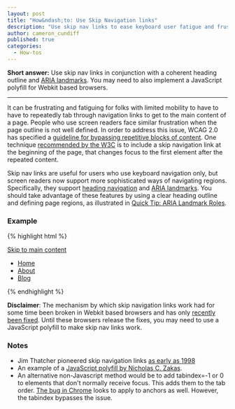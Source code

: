 ```yaml
---
layout: post
title: "How&ndash;to: Use Skip Navigation links"
description: "Use skip nav links to ease keyboard user fatigue and frustration."
author: cameron_cundiff
published: true
categories:
  - How-tos
---
```

**Short answer:** Use skip nav links in conjunction with a coherent heading outline and [ARIA landmarks](https://a11yproject.com/posts/aria-landmark-roles/). You may need to also implement a JavaScript polyfill for Webkit based browsers.

---

It can be frustrating and fatiguing for folks with limited mobility to have to have to repeatedly tab through navigation links to get to the main content of a page. People who use screen readers face similar frustration when the page outline is not well defined. In order to address this issue, WCAG 2.0 has specified a [guideline for bypassing repetitive blocks of content](https://www.w3.org/TR/UNDERSTANDING-WCAG20/navigation-mechanisms-skip.html). One technique [recommended by the W3C](https://www.w3.org/TR/2012/NOTE-WCAG20-TECHS-20120103/G1) is to include a skip navigation link at the beginning of the page, that changes focus to the first element after the repeated content.

Skip nav links are useful for users who use keyboard navigation only, but screen readers now support more sophisticated ways of navigating regions. Specifically, they support [heading navigation](https://www.w3.org/TR/2012/NOTE-WCAG20-TECHS-20120103/H69) and [ARIA landmarks](https://www.w3.org/WAI/intro/aria). You should take advantage of these features by using a clear heading outline and defining page regions, as illustrated in [Quick Tip: ARIA Landmark Roles](https://a11yproject.com/posts/aria-landmark-roles/).

### Example

{% highlight html %}
<body>
  <a href="#main">Skip to main content</a>
  <nav role="navigation">
    <ul>
      <li><a href="/">Home</a></li>
      <li><a href="/about">About</a></li>
      <li><a href="/blog">Blog</a></li>
    </ul>
  </nav>
  <main id="main" role="main">
    <!-- page specific content -->
  </main>
</body>
{% endhighlight %}

**Disclaimer**: The mechanism by which skip navigation links work had for some time been broken in Webkit based browsers and has only [recently been fixed](https://code.google.com/p/chromium/issues/detail?id=37721). Until these browsers release the fixes, you may need to use a JavaScript polyfill to make skip nav links work.

### Notes
* Jim Thatcher pioneered skip navigation links [as early as 1998](https://www.jimthatcher.com/skipnavold.htm)
* An example of a [JavaScript polyfill by Nicholas C. Zakas](https://www.nczonline.net/blog/2013/01/15/fixing-skip-to-content-links/).
* An alternative non-Javascript method would be to add tabindex=-1 or 0 to elements that don't normally receive focus. This adds them to the tab order. [The bug in Chrome](https://code.google.com/p/chromium/issues/detail?id=37721) looks to apply to anchors as well. However, the tabindex bypasses the issue.
